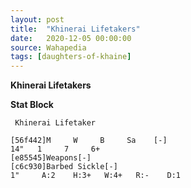 ```yaml
---
layout: post
title:  "Khinerai Lifetakers"
date:   2020-12-05 00:00:00
source: Wahapedia
tags: [daughters-of-khaine]
---
```


**Khinerai Lifetakers**

**Stat Block**
```
 Khinerai Lifetaker
```

```
[56f442]M     W     B     Sa    [-]
14"   1     7     6+    
[e85545]Weapons[-]
[c6c930]Barbed Sickle[-]
1"     A:2    H:3+   W:4+   R:-    D:1   
```
    